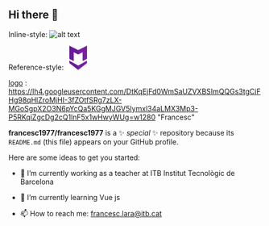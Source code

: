 ## Hi there 👋
Inline-style: 
![alt text](https://lh4.googleusercontent.com/DtKqEjFd0WmSaUZVXBSImQQGs3tgCiFHg98qHlZroMjHI-3fZOtfSRg7zLX-MGoSgpX2O3N6pYcQa5KGgMJGV5Iymxl34aLMX3Mp3-P5RKqiZgcDg2cQ1lnF5x1wHwyWUg=w1280 "Francesc")

Reference-style: 
![alt text][logo]

[logo]: https://github.com/adam-p/markdown-here/raw/master/src/common/images/icon48.png "Logo Title Text 2"

[logo] : https://lh4.googleusercontent.com/DtKqEjFd0WmSaUZVXBSImQQGs3tgCiFHg98qHlZroMjHI-3fZOtfSRg7zLX-MGoSgpX2O3N6pYcQa5KGgMJGV5Iymxl34aLMX3Mp3-P5RKqiZgcDg2cQ1lnF5x1wHwyWUg=w1280 "Francesc"

**francesc1977/francesc1977** is a ✨ _special_ ✨ repository because its `README.md` (this file) appears on your GitHub profile.

Here are some ideas to get you started:

- 🔭 I’m currently working as a teacher at ITB Institut Tecnològic de Barcelona
- 🌱 I’m currently learning Vue js 

- 📫 How to reach me: francesc.lara@itb.cat

